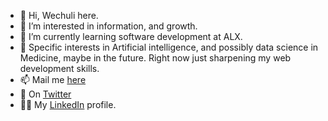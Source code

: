 - 👋 Hi, Wechuli here.
- 👀 I’m interested in information, and growth.
- 🌱 I’m currently learning software development at ALX.
- 💞️ Specific interests in Artificial intelligence, and possibly data science in Medicine, maybe in the future. Right now just sharpening my web development skills.
- 📫 Mail me <a href="wechuli017@gmail.com">here</a>
- 🐥 On <a href="https://twitter.com/wechuli_eugene">Twitter</a>
- 👷‍♂️ My <a href="https://www.linkedin.com/in/wechuli-eugene-053b89169/">LinkedIn</a> profile.

<!---
wechu07/wechu07 is a ✨ special ✨ repository because its `README.md` (this file) appears on your GitHub profile.
You can click the Preview link to take a look at your changes.
--->
